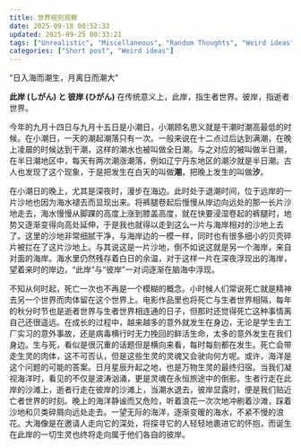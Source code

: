 ```yaml
---
title: 世界规则观察
date: 2025-09-18 00:52:33
updated: 2025-09-25 00:33:21
tags: ["Unrealistic", "Miscellaneous", "Random Thoughts", "Weird ideas"]
categories: ["Short post", "Weird ideas"]
---
```


“日入海而潮生，月离日而潮大”

**此岸 (しがん) と 彼岸 (ひがん)** 在传统意义上，此岸，指生者世界。彼岸，指逝者世界。

今年的九月十四日与九月十五日是小潮日，小潮顾名思义就是干潮时潮高最低的时候。在小潮日，一天的潮起潮落只有一次。一般来说在十二点过后达到满潮，在晚上凌晨的时候达到干潮，这样的潮水也被叫做全日潮。与之对应的被叫做半日潮，在半日潮地区中，每天有两次潮涨潮落，例如辽宁丹东地区的潮汐就是半日潮。古人也发现了这个现象，于是把发生在白天的叫做**潮**，把晚上发生的叫做**汐**。

在小潮日的晚上，尤其是深夜时，漫步在海边。此时处于退潮时间，位于远岸的一片沙地也因为海水褪去而显现出来。将裤腿卷起后慢慢从岸边向远处的那一长片沙地走去，海水慢慢从脚踝的高度上涨到膝盖高度，就在快要浸湿卷起的裤腿时，地势又逐渐变得向高处延伸，于是我也就得以走到这么一片与海岸相对的沙地上去了。这里的沙地非常细腻干净，与海岸边的一模一样，同时也有很多细小的贝壳碎片被拦在了这片沙地上。与其说这是一片沙地，倒不如说这就是另一个海岸，来自对面的海岸。海水里仍然残存着白日的余温，对于这样一片在深夜浮现出的海岸，望着来时的岸边，“此岸”与“彼岸”一对词逐渐在脑海中浮现。

不知从何时起，死亡一次也不再是一个模糊的概念。小时候人们常说死亡就是精神去另一个世界而肉体留在这个世界上。电影作品里也将死亡与生者世界相隔，每年的秋分时节也是逝者世界与生者世界相连通的日子，但那时还觉得死亡这种事情离自己还很遥远。在成长的过程中，越来越多的意外就发生在身边，无论是学生去工厂实习的意外事故，还是病毒横行时无力挽回的鲜活生命，太多的意外发生在我们身边。生与死，看似是很沉重的话题但是横向来看，每时每刻都在发生。死亡会带走生灵的肉体，这不可否认，但是这些生灵的灵魂又会驶向何方呢。或许，海洋是这个问题的可能的答案。日月星辰升起之地，也是万物生灵的最终归宿。当我们凝视海洋时，看见的不仅是波涛汹涌，更是灵魂在永恒旅途中的倒影。生者行走在此岸的沙滩上，逝者行走在彼岸的沙滩上，当潮水退去，彼岸显露时，便是我们贴近亡者世界的时刻。晚上的海洋静谧而又危险，听着浪花一次次地冲刷着沙滩，踩着沙地和贝类碎屑向远处走去。一望无际的海洋，逐渐变暖的海水，不紧不慢的浪花。大海像是在邀请人走向它的深处，将探寻它的人轻轻地裹进它的怀抱，而诞生在此岸的一切生灵也终将走向属于他们各自的彼岸。
